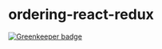 # ordering-react-redux

[![Greenkeeper badge](https://badges.greenkeeper.io/thorion3006/ordering-react-redux.svg)](https://greenkeeper.io/)
